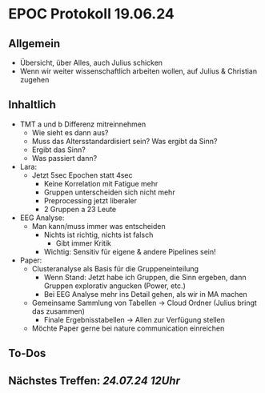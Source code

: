 # EPOC Protokoll 19.06.24
## Allgemein
- Übersicht, über Alles, auch Julius schicken
- Wenn wir weiter wissenschaftlich arbeiten wollen, auf Julius & Christian zugehen
## Inhaltlich
- TMT a und b Differenz mitreinnehmen
  - Wie sieht es dann aus?
  - Muss das Altersstandardisiert sein? Was ergibt da Sinn?
  - Ergibt das Sinn?
  - Was passiert dann?
- Lara:
  - Jetzt 5sec Epochen statt 4sec
    - Keine Korrelation mit Fatigue mehr
    - Gruppen unterscheiden sich nicht mehr
    - Preprocessing jetzt liberaler
    - 2 Gruppen a 23 Leute
- EEG Analyse:
  - Man kann/muss immer was entscheiden
    - Nichts ist richtig, nichts ist falsch
      - Gibt immer Kritik
    - Wichtig: Sensitiv für eigene & andere Pipelines sein!
- Paper:
  - Clusteranalyse als Basis für die Gruppeneinteilung
    - Wenn Stand: Jetzt habe ich Gruppen, die Sinn ergeben, dann Gruppen explorativ angucken (Power, etc.)
    - Bei EEG Analyse mehr ins Detail gehen, als wir in MA machen
  - Gemeinsame Sammlung von Tabellen -> Cloud Ordner (Julius bringt das zusammen)
    - Finale Ergebnisstabellen -> Allen zur Verfügung stellen
  - Möchte Paper gerne bei nature communication einreichen
## To-Dos
## Nächstes Treffen: *24.07.24 12Uhr*
